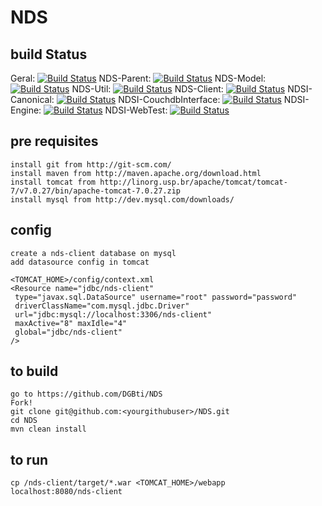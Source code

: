 NDS
===

build Status
------------

Geral: [![Build Status](http://177.71.177.215:8080/jenkins/job/build/badge/icon)](http://177.71.177.215:8080/jenkins/job/build/)
NDS-Parent: [![Build Status](http://177.71.177.215:8080/jenkins/job/build/br.com.abril$nds/badge/icon)](http://177.71.177.215:8080/jenkins/job/build/br.com.abril$nds/)
NDS-Model: [![Build Status](http://177.71.177.215:8080/jenkins/job/build/br.com.abril$nds-model/badge/icon)](http://177.71.177.215:8080/jenkins/job/build/br.com.abril$nds-model/)
NDS-Util: [![Build Status](http://177.71.177.215:8080/jenkins/job/build/br.com.abril$nds-util/badge/icon)](http://177.71.177.215:8080/jenkins/job/build/br.com.abril$nds-util/)
NDS-Client: [![Build Status](http://177.71.177.215:8080/jenkins/job/build/br.com.abril$nds-client/badge/icon)](http://177.71.177.215:8080/jenkins/job/build/br.com.abril$nds-client/)
NDSI-Canonical: [![Build Status](http://177.71.177.215:8080/jenkins/job/build/br.com.abril$ndsi-canonical/badge/icon)](http://177.71.177.215:8080/jenkins/job/build/br.com.abril$ndsi-canonical/)
NDSI-CouchdbInterface: [![Build Status](http://177.71.177.215:8080/jenkins/job/build/br.com.discover$ndsi-couchdbinterface/badge/icon)](http://177.71.177.215:8080/jenkins/job/build/br.com.discover$ndsi-couchdbinterface/)
NDSI-Engine: [![Build Status](http://177.71.177.215:8080/jenkins/job/build/br.com.abril$nsdi-engine/badge/icon)](http://177.71.177.215:8080/jenkins/job/build/br.com.abril$nsdi-engine/)
NDSI-WebTest: [![Build Status](http://177.71.177.215:8080/jenkins/job/build/br.com.abril.nds$ndsi-webtest/badge/icon)](http://177.71.177.215:8080/jenkins/job/build/br.com.abril.nds$ndsi-webtest/)

pre requisites
--------------

	install git from http://git-scm.com/
	install maven from http://maven.apache.org/download.html
	install tomcat from http://linorg.usp.br/apache/tomcat/tomcat-7/v7.0.27/bin/apache-tomcat-7.0.27.zip
	install mysql from http://dev.mysql.com/downloads/

config
------

	create a nds-client database on mysql
	add datasource config in tomcat
	
	<TOMCAT_HOME>/config/context.xml
	<Resource name="jdbc/nds-client"              
	 type="javax.sql.DataSource" username="root" password="password"
	 driverClassName="com.mysql.jdbc.Driver" 
	 url="jdbc:mysql://localhost:3306/nds-client"
	 maxActive="8" maxIdle="4"
	 global="jdbc/nds-client" 
	/> 
	
to build
--------
	
	go to https://github.com/DGBti/NDS
	Fork!	
	git clone git@github.com:<yourgithubuser>/NDS.git
	cd NDS
	mvn clean install
	
to run 
------

	cp /nds-client/target/*.war <TOMCAT_HOME>/webapp
	localhost:8080/nds-client
